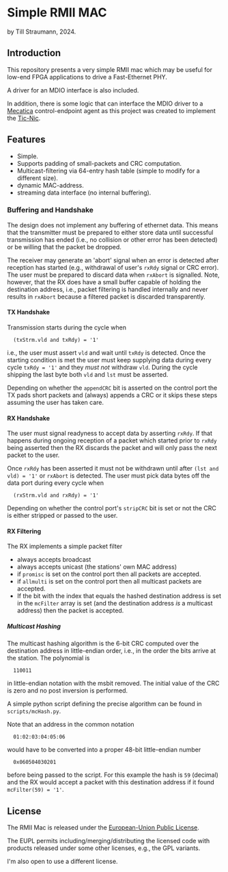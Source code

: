 # Simple RMII MAC

by Till Straumann, 2024.

## Introduction

This repository presents a very simple RMII mac which may be
useful for low-end FPGA applications to drive a Fast-Ethernet
PHY.

A driver for an MDIO interface is also included.

In addition, there is some logic that can interface the MDIO
driver to a [Mecatica](https://www.github.com/till-s/mecatica-usb)
control-endpoint agent as this project was created to
implement the [Tic-Nic](https://www.github.com/till-s/tic-nic).

## Features

 - Simple.
 - Supports padding of small-packets and CRC computation.
 - Multicast-filtering via 64-entry hash table (simple to modify
   for a different size).
 - dynamic MAC-address.
 - streaming data interface (no internal buffering).

### Buffering and Handshake

The design does not implement any buffering of ethernet data.
This means that the transmitter must be prepared to either
store data until successful transmission has ended (i.e., no
collision or other error has been detected) or be willing that
the packet be dropped.

The receiver may generate an 'abort' signal when an error is
detected after reception has started (e.g., withdrawal of user's
`rxRdy` signal or CRC error). The user must be prepared to
discard data when `rxAbort` is signalled. Note, however, that
the RX does have a small buffer capable of holding the destination
address, i.e., packet filtering is handled internally and never
results in `rxAbort` because a filtered packet is discarded
transparently.

#### TX Handshake

Transmission starts during the cycle when

      (txStrm.vld and txRdy) = '1'

i.e., the user must assert `vld` and wait until `txRdy` is detected.
Once the starting condition is met the user must keep supplying data
during every cycle `txRdy = '1'` and they *must not* withdraw `vld`.
During the cycle shipping the last byte both `vld` and `lst` must be
asserted.

Depending on whether the `appendCRC` bit is asserted on the control
port the TX pads short packets and (always) appends a CRC or it
skips these steps assuming the user has taken care.

#### RX Handshake

The user must signal readyness to accept data by asserting `rxRdy`.
If that happens during ongoing reception of a packet which started
prior to `rxRdy` being asserted then the RX discards the packet and
will only pass the next packet to the user.

Once `rxRdy` has been asserted it must not be withdrawn until
after `(lst and vld) = '1'` or `rxAbort` is detected. The user must
pick data bytes off the data port during every cycle when

      (rxStrm.vld and rxRdy) = '1'

Depending on whether the control port's `stripCRC` bit is set
or not the CRC is either stripped or passed to the user.

#### RX Filtering

The RX implements a simple packet filter

 - always accepts broadcast
 - always accepts unicast (the stations' own MAC address)
 - if `promisc` is set on the control port then all packets
   are accepted.
 - if `allmulti` is set on the control port then all multicast
   packets are accepted.
 - If the bit with the index that equals the hashed destination
   address is set in the `mcFilter` array is set (and the destination
   address *is* a multicast address) then the packet is accepted.

##### Multicast Hashing

The multicast hashing algorithm is the 6-bit CRC computed over
the destination address in little-endian order, i.e., in the
order the bits arrive at the station. The polynomial is

      110011

in little-endian notation with the msbit removed. The initial
value of the CRC is zero and no post inversion is performed.

A simple python script defining the precise algorithm can be
found in `scripts/mcHash.py`.

Note that an address in the common notation

      01:02:03:04:05:06

would have to be converted into a proper 48-bit little-endian
number

      0x060504030201

before being passed to the script. For this example the hash
is `59` (decimal) and the RX would accept a packet with this
destination address if it found `mcFilter(59) = '1'`.

## License

The RMII Mac is released under the [European-Union Public
License](https://joinup.ec.europa.eu/collection/eupl/eupl-text-eupl-12).

The EUPL permits including/merging/distributing the licensed code with
products released under some other licenses, e.g., the GPL variants.

I'm also open to use a different license.
